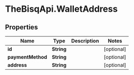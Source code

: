 # TheBisqApi.WalletAddress

## Properties
Name | Type | Description | Notes
------------ | ------------- | ------------- | -------------
**id** | **String** |  | [optional] 
**paymentMethod** | **String** |  | [optional] 
**address** | **String** |  | [optional] 


